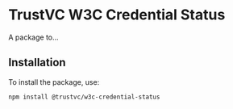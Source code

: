 # TrustVC W3C Credential Status

A package to...

## Installation
To install the package, use:

```sh
npm install @trustvc/w3c-credential-status
```
